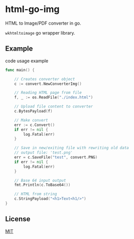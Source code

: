
# html-go-img

HTML to Image/PDF converter in go.

`wkhtmltoimage` go wrapper library.


## Example

code usage example

```go
func main() {

	// Creates converter object
	c := convert.NewConverterImg()

	// Reading HTML page from file
	f, _ := os.ReadFile("./index.html")

	// Upload file content to converter
	c.BytesPayload(f)

	// Make convert
	err := c.Convert()
	if err != nil {
		log.Fatal(err)
	}

	// Save in new/exiting file with rewriting old data
	// output file: 'test.png'
	err = c.SaveFile("test", convert.PNG)
	if err != nil {
		log.Fatal(err)
	}

	// Base 64 input output
	fmt.Println(c.ToBase64())

	// HTML from string
	c.StringPayload("<h1>Text<h1/>")
}
```
## License

[MIT](https://choosealicense.com/licenses/mit/)

